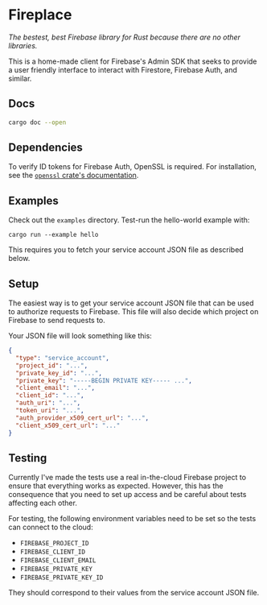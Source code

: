 # Fireplace

*The bestest, best Firebase library for Rust because there are no other libraries.*

This is a home-made client for Firebase's Admin SDK that seeks to provide a user friendly interface to interact with Firestore, Firebase Auth, and similar.

## Docs

```sh
cargo doc --open
```

## Dependencies

To verify ID tokens for Firebase Auth, OpenSSL is required. For installation, see the [`openssl` crate's documentation](https://docs.rs/openssl/latest/openssl/index.html).

## Examples

Check out the `examples` directory. Test-run the hello-world example with:

```
cargo run --example hello
```

This requires you to fetch your service account JSON file as described below.

## Setup

The easiest way is to get your service account JSON file that can be used to authorize requests to Firebase. This file will also decide which project on Firebase to send requests to.

Your JSON file will look something like this:

```json
{
  "type": "service_account",
  "project_id": "...",
  "private_key_id": "...",
  "private_key": "-----BEGIN PRIVATE KEY----- ...",
  "client_email": "...",
  "client_id": "...",
  "auth_uri": "...",
  "token_uri": "...",
  "auth_provider_x509_cert_url": "...",
  "client_x509_cert_url": "..."
}
```

## Testing

Currently I've made the tests use a real in-the-cloud Firebase project to ensure that everything works as expected. However, this has the consequence that you need to set up access and be careful about tests affecting each other.

For testing, the following environment variables need to be set so the tests can connect to the cloud:

- `FIREBASE_PROJECT_ID`
- `FIREBASE_CLIENT_ID`
- `FIREBASE_CLIENT_EMAIL`
- `FIREBASE_PRIVATE_KEY`
- `FIREBASE_PRIVATE_KEY_ID`

They should correspond to their values from the service account JSON file.
